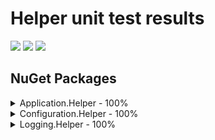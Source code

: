 # Helper unit test results
[<img src="https://kevindheath.github.io/codecoverage/helpers/badge_linecoverage.svg">](https://kevindheath.github.io/codecoverage/helpers/html/)
[<img src="https://kevindheath.github.io/codecoverage/helpers/badge_branchcoverage.svg">](https://kevindheath.github.io/codecoverage/helpers/html/)
[<img src="https://kevindheath.github.io/codecoverage/helpers/badge_methodcoverage.svg">](https://kevindheath.github.io/codecoverage/helpers/html/)

## NuGet Packages
<details><summary>Application.Helper - 100%</summary>

|**Name**|**Line**|**Branch**|
|:---|---:|---:|
|**Application.Helper**|**100%**|**88%**|
|Application.Helper.ConsoleApp|100%|84.7%|
|Application.Helper.GenericException|100%|100%|

</details>
<details><summary>Configuration.Helper - 100%</summary>

|**Name**|**Line**|**Branch**|
|:---|---:|---:|
|**Configuration.Helper**|**100%**|**94.8%**|
|Configuration.Helper.AlphanumComparator|100%|94.7%|
|Configuration.Helper.ConfigFileHelper|100%|96.4%|
|Configuration.Helper.FileFolderInfo|100%|95%|
|Configuration.Helper.FileSettingsStore|100%|100%|
|Configuration.Helper.FolderInfoBase|100%|100%|
|Configuration.Helper.IOHelper|100%|100%|
|Configuration.Helper.SettingsSection|100%|100%|
|Configuration.Helper.SettingsStoreBase|100%|87.5%|
|Configuration.Helper.WebConnectionStringBuilder|100%|88.4%|

</details>
<details><summary>Logging.Helper - 100%</summary>

|**Name**|**Line**|**Branch**|
|:---|---:|---:|
|**Logging.Helper**|**100%**|**99.1%**|
|Logging.Helper.ImplNLog|100%|91.6%|
|Logging.Helper.Logger|100%|100%|
|Logging.Helper.LoggerEvent|100%|100%|
|Logging.Helper.LoggerEventArgs|100%|100%|

</details>
